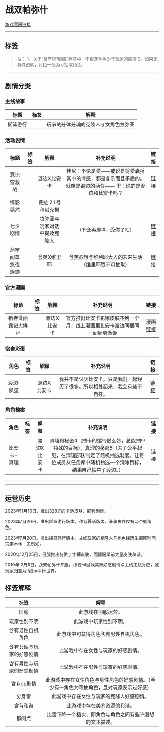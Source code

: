 # 战双帕弥什
[游戏官网链接](https://pns.kurogame.com/)

---

## 标签 
 <Badge text="国服" type="info"/> <Badge text="玩家性别不明" type="info"/>  <Badge text="含有男性自机角色" type="warning"/> <Badge text="含有女性与玩家的好感剧情" type="tip"/> <Badge text="含有男性与玩家的好感剧情" type="danger"/> <Badge text="含有CP剧情" type="danger"/> <Badge text="分身雷" type="warning"/> <Badge text="含有和谐" type="warning"/>  <Badge text="郁闷点" type="info"/>

> 注：
>1，关于“含有CP剧情”标签中，不否定角色对于玩家的感情
>2，如果无特殊说明，角色一般为可抽取角色。 

---

## 剧情分类

### 主线故事
|标题|标签|解释|
|:-:|:-:|:-:|
|摇篮游行|<Badge text="分身雷" type="warning"/>|玩家的分体分魂的克隆人与女角色拉弥亚|

### 活动剧情
|标题|标签|解释|补充说明|链接|
|:-:|:-:|:-:|:-:|:-:|
|意识营救战|<Badge text="含有cp剧情" type="danger"/>|渡边X比安卡|桂尼：不论是爱——或说是将爱囊括其中的情感，都是复杂而且矛盾的。就像是那边的两位—— 里：说的是渡边和比安卡吗？|[链接](https://wiki.biligame.com/zspms/%E6%84%8F%E8%AF%86%E8%90%A5%E6%95%91%E6%88%98_%E6%A1%82%E5%B0%BC)|
|绮影凛然|<Badge text="含有cp剧情" type="danger"/>|薇拉 21号和诺克提|
|七夕剧情 |<Badge text="分身雷" type="warning"/>|拉弥亚与玩家对话中提及克隆人|（不会再那样…受伤了吧）|[链接](https://wiki.biligame.com/zspms/%E6%8B%89%E5%BC%A5%E4%BA%9A_%E6%B8%B8%E8%BE%B0%E7%89%B5%E6%98%9F)|
|蒲牢间章 悠夜蜉蝣|<Badge text="郁闷点" type="info"/>|含英X维里耶|含英遐想与维利耶大人的未来生活（维里耶暂不可抽取）|[链接](https://wiki.biligame.com/zspms/%E6%92%B7%E8%8A%B3%E8%AF%8D)|



### 官方漫画
|标题|标签|解释|补充说明|链接|
|:-:|:-:|:-:|:-:|:-:|
|新春漫画 露记大排档|<Badge text="含有cp剧情" type="danger"/>|渡边X比安卡|官方推出比安卡花嫁皮肤不到一个月，线上漫画里比安卡渡边同框同一间厨房做饭|[漫画链接](https://t.bilibili.com/754601702321029175?tab=2 "第三张上面同框下同一间厨房")|

### 宿舍彩蛋
|角色|标签|解释|补充说明|链接|
|:-:|:-:|:-:|:-:|:-:|
|渡边·夙星|<Badge text="含有cp剧情" type="danger"/>|渡边X比安卡|我并不是讨厌比安卡。只是我们一起经历了很多。所以相处起来，我会有些不自在。|[链接](https://wiki.biligame.com/zspms/%E5%AE%BF%E8%88%8D%E4%BC%99%E4%BC%B4/%E6%B8%A1%E8%BE%B9%C2%B7%E5%A4%99%E6%98%9F)|

### 角色档案
|角色|标签|解释|补充说明|链接|
|:-:|:-:|:-:|:-:|:-:|
|比安卡-真理|<Badge text="含有cp剧情" type="danger"/>|渡边X比安卡|真理的秘密4（抽卡的运气很玄妙，总能抽中特殊的目标），真理的秘密5（为了公平起见，在清理部队制定了随机抽选制度。让每位成员从任务库中随机抽选一个清除目标，结果自己抽中了渡边。） |[链接](https://wiki.biligame.com/zspms/%E6%AF%94%E5%AE%89%E5%8D%A1%C2%B7%E7%9C%9F%E7%90%86)|

---


---

## 运营历史

2023年11月16日，推出328元的卡池皮肤，配套剧情<Badge text="含有cp剧情" type="danger"/>。

2023年7月20日，推出摇篮游行版本，作为夏活版本，泳装皮肤仅有两个男角色。

2023年7月20日，推出摇篮游行版本，主线玩家的克隆人与角色经历生离死别<Badge text="分身雷" type="warning"/>而玩家本体一无所知。

2020年12月25日，日服推出特供丁字裤皮肤，而国服早前大量皮肤和谐。

2019年12月5日，战双帕弥什开服，标榜ml游戏实际好感剧情与主线无法对应，被玩家归类为if线or平行世界。





## 标签解释
|标签|解释|
|:-:|:-:|
|国服|此游戏在国服运营。|
|玩家性别不明|此游戏中玩家性别不明。|
|含有男性自机角色|此游戏中可获得角色含有男性自机角色。|
|含有女性与玩家的好感剧情|此游戏中存在女性与玩家的好感剧情。|
|含有男性与玩家的好感剧情|此游戏中存在男性与玩家的好感剧情。|
|含有cp剧情|此游戏中存在女性角色与男性角色的好感剧情。（至少有一角色为可抽角色，且对玩家表示过好感）|
|分身雷|此游戏中存在女性与玩家的克隆人好感剧情。|
|含有和谐|此游戏中存在美术资源的和谐。|
|郁闷点|比雷下降一个档次，即角色与角色之间有些许遐想的文本描述。|
